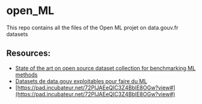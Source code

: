 # open_ML
This repo contains all the files of the Open ML projet on data.gouv.fr datasets

## Resources:

* [State of the art on open source dataset collection for benchmarking ML methods](https://pad.incubateur.net/c-r4zQVuQMyYflqpET6LFA)
* [Datasets de data.gouv exploitables pour faire du ML](https://pad.incubateur.net/xGYayKWOTZ2zuzBifLTb-w)
* [https://pad.incubateur.net/72PIJAEeQIC3Z4BblE8OGw?view#](https://pad.incubateur.net/72PIJAEeQIC3Z4BblE8OGw?view#)
